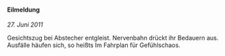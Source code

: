#### Eilmeldung

_27. Juni 2011_

Gesichtszug bei Abstecher entgleist.
Nervenbahn drückt ihr Bedauern aus.
Ausfälle häufen sich, so heißts
Im Fahrplan für Gefühlschaos.
